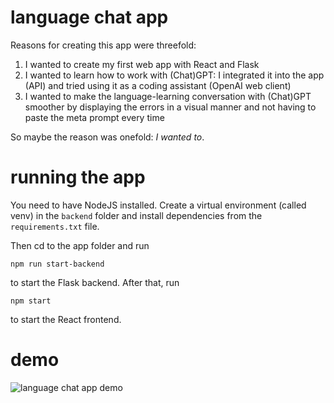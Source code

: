 # language chat app
Reasons for creating this app were threefold:
1. I wanted to create my first web app with React and Flask
2. I wanted to learn how to work with (Chat)GPT: I integrated it into the app (API) and tried using it as a coding assistant (OpenAI web client)
3. I wanted to make the language-learning conversation with (Chat)GPT smoother by displaying the errors in a visual manner and not having to paste the meta prompt every time

So maybe the reason was onefold: *I wanted to*.

# running the app
You need to have NodeJS installed. Create a virtual environment (called venv) in the `backend` folder and install dependencies from the `requirements.txt` file.

Then cd to the app folder and run
```
npm run start-backend
```
to start the Flask backend. After that, run
```
npm start
```
to start the React frontend.

# demo
![language chat app demo](https://github.com/kamilabielska/language_chat_app/blob/master/lang_chat_app_demo.gif?raw=true)
